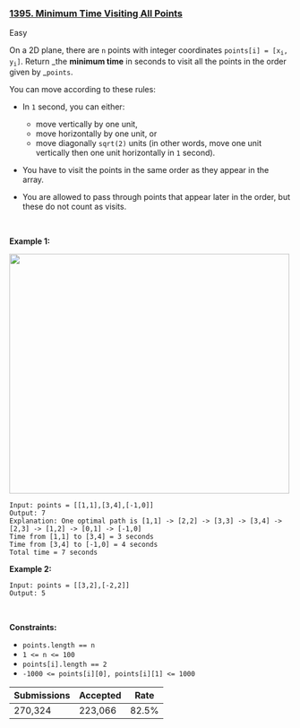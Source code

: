 ### [1395. Minimum Time Visiting All Points](https://leetcode.com/problems/minimum-time-visiting-all-points/description/?envType=daily-question&envId=2023-12-03)

Easy

On a 2D plane, there are `` n `` points with integer coordinates <code>points[i] = [x<sub>i</sub>, y<sub>i</sub>]</code>. Return _the __minimum time__ in seconds to visit all the points in the order given by _`` points ``.

You can move according to these rules:

*   In `` 1 `` second, you can either:	
    
    *   move vertically by one unit,
    *   move horizontally by one unit, or
    *   move diagonally `` sqrt(2) `` units (in other words, move one unit vertically then one unit horizontally in `` 1 `` second).
    
    
    
*   You have to visit the points in the same order as they appear in the array.
*   You are allowed to pass through points that appear later in the order, but these do not count as visits.

 

<strong class="example">Example 1:</strong>

<img alt="" src="https://assets.leetcode.com/uploads/2019/11/14/1626_example_1.PNG" style="width: 500px; height: 428px;"/>

```
Input: points = [[1,1],[3,4],[-1,0]]
Output: 7
Explanation: One optimal path is [1,1] -> [2,2] -> [3,3] -> [3,4] -> [2,3] -> [1,2] -> [0,1] -> [-1,0]   
Time from [1,1] to [3,4] = 3 seconds 
Time from [3,4] to [-1,0] = 4 seconds
Total time = 7 seconds
```

<strong class="example">Example 2:</strong>

```
Input: points = [[3,2],[-2,2]]
Output: 5
```

 

__Constraints:__

*   `` points.length == n ``
*   `` 1 <= n <= 100 ``
*   `` points[i].length == 2 ``
*   `` -1000 <= points[i][0], points[i][1] <= 1000 ``

| Submissions    | Accepted     | Rate   |
| -------------- | ------------ | ------ |
| 270,324 | 223,066 | 82.5% |